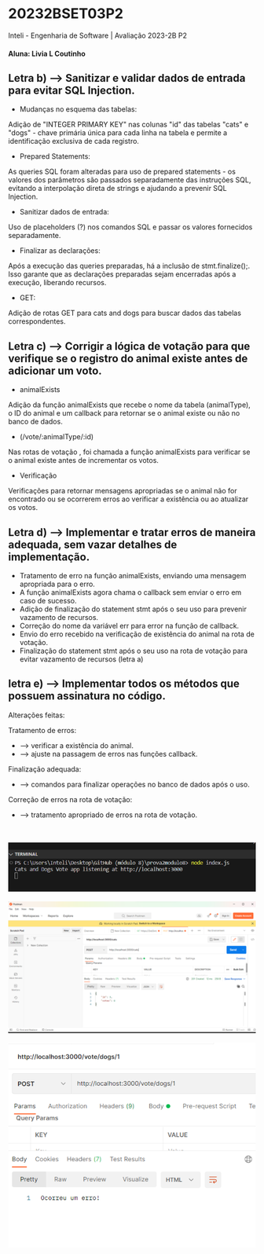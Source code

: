 # 20232BSET03P2
Inteli - Engenharia de Software | Avaliação 2023-2B P2

#### Aluna: Livia L Coutinho

## Letra b) --> Sanitizar e validar dados de entrada para evitar SQL Injection.

- Mudanças no esquema das tabelas:

Adição de "INTEGER PRIMARY KEY" nas colunas "id" das tabelas "cats" e "dogs" - chave primária única para cada linha na tabela e permite a identificação exclusiva de cada registro.

- Prepared Statements:

As queries SQL foram alteradas para uso de prepared statements -  os valores dos parâmetros são passados separadamente das instruções SQL, evitando a interpolação direta de strings e ajudando a prevenir SQL Injection.

- Sanitizar dados de entrada:

Uso de placeholders (?) nos comandos SQL e passar os valores fornecidos separadamente. 

- Finalizar as declarações:

Após a execução das queries preparadas, há a inclusão de stmt.finalize();. Isso garante que as declarações preparadas sejam encerradas após a execução, liberando recursos.

- GET:

Adição de rotas GET para cats and dogs para buscar dados das tabelas correspondentes. 

## Letra c) --> Corrigir a lógica de votação para que verifique se o registro do animal existe antes de adicionar um voto.

- animalExists

Adição da função animalExists que recebe o nome da tabela (animalType), o ID do animal e um callback para retornar se o animal existe ou não no banco de dados.

- (/vote/:animalType/:id)

Nas rotas de votação , foi chamada a função animalExists para verificar se o animal existe antes de incrementar os votos.

- Verificação

Verificações para retornar mensagens apropriadas se o animal não for encontrado ou se ocorrerem erros ao verificar a existência ou ao atualizar os votos.

## Letra d) --> Implementar e tratar erros de maneira adequada, sem vazar detalhes de implementação.

- Tratamento de erro na função animalExists, enviando uma mensagem apropriada para o erro.
- A função animalExists agora chama o callback sem enviar o erro em caso de sucesso.
- Adição de finalização do statement stmt após o seu uso para prevenir vazamento de recursos.
- Correção do nome da variável err para error na função de callback.
- Envio do erro recebido na verificação de existência do animal na rota de votação.
- Finalização do statement stmt após o seu uso na rota de votação para evitar vazamento de recursos (letra a)

## letra e) --> Implementar todos os métodos que possuem assinatura no código.

Alterações feitas:

Tratamento de erros:
- --> verificar a existência do animal.
- --> ajuste na passagem de erros nas funções callback.

Finalização adequada:
- --> comandos para finalizar operações no banco de dados após o uso.

Correção de erros na rota de votação:
- --> tratamento apropriado de erros na rota de votação.

</br> </br>
![Alt text](image-1.png)
</br> </br>
![Alt text](image.png)
</br> </br>
![Alt text](image-2.png)